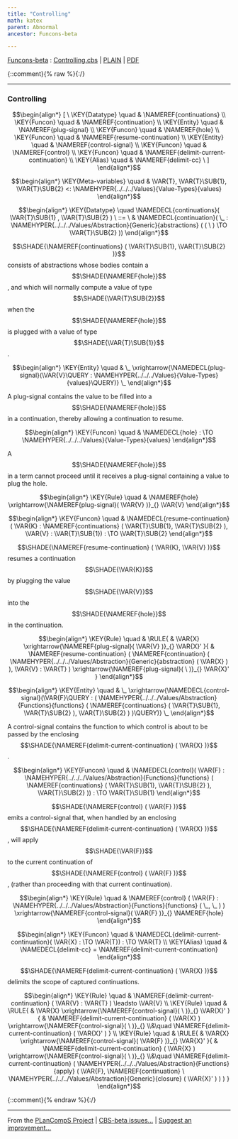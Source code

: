 ```yaml
---
title: "Controlling"
math: katex
parent: Abnormal
ancestor: Funcons-beta

---
```

[Funcons-beta] : [Controlling.cbs] \| [PLAIN] \| [PDF]

{::comment}{% raw %}{:/}


----

### Controlling
               


$$\begin{align*}
  [ \
  \KEY{Datatype} \quad & \NAMEREF{continuations} \\
  \KEY{Funcon} \quad & \NAMEREF{continuation} \\
  \KEY{Entity} \quad & \NAMEREF{plug-signal} \\
  \KEY{Funcon} \quad & \NAMEREF{hole} \\
  \KEY{Funcon} \quad & \NAMEREF{resume-continuation} \\
  \KEY{Entity} \quad & \NAMEREF{control-signal} \\
  \KEY{Funcon} \quad & \NAMEREF{control} \\
  \KEY{Funcon} \quad & \NAMEREF{delimit-current-continuation} \\
  \KEY{Alias} \quad & \NAMEREF{delimit-cc}
  \ ]
\end{align*}$$

$$\begin{align*}
  \KEY{Meta-variables} \quad
  & \VAR{T}, \VAR{T}\SUB{1}, \VAR{T}\SUB{2} <: \NAMEHYPER{../../../Values}{Value-Types}{values}
\end{align*}$$

$$\begin{align*}
  \KEY{Datatype} \quad 
  \NAMEDECL{continuations}(
                     \VAR{T}\SUB{1} , \VAR{T}\SUB{2} ) 
  \ ::= \ & \NAMEDECL{continuation}(
                               \_ : \NAMEHYPER{../../../Values/Abstraction}{Generic}{abstractions}
                                         (  (   \  ) \TO \VAR{T}\SUB{2} ))
\end{align*}$$


  $$\SHADE{\NAMEREF{continuations}
           (  \VAR{T}\SUB{1}, 
                  \VAR{T}\SUB{2} )}$$ consists of abstractions whose bodies contain a $$\SHADE{\NAMEREF{hole}}$$,
  and which will normally compute a value of type $$\SHADE{\VAR{T}\SUB{2}}$$ when the $$\SHADE{\NAMEREF{hole}}$$ is plugged
  with a value of type $$\SHADE{\VAR{T}\SUB{1}}$$.


$$\begin{align*}
  \KEY{Entity} \quad
  & \_ \xrightarrow{\NAMEDECL{plug-signal}(\VAR{V}\QUERY : \NAMEHYPER{../../../Values}{Value-Types}{values}\QUERY)} \_
\end{align*}$$


   A plug-signal contains the value to be filled into a $$\SHADE{\NAMEREF{hole}}$$ in a continuation,
   thereby allowing a continuation to resume.


$$\begin{align*}
  \KEY{Funcon} \quad
  & \NAMEDECL{hole} 
    :  \TO \NAMEHYPER{../../../Values}{Value-Types}{values} 
\end{align*}$$


  A $$\SHADE{\NAMEREF{hole}}$$ in a term cannot proceed until it receives a plug-signal
  containing a value to plug the hole.


$$\begin{align*}
  \KEY{Rule} \quad
    &  \NAMEREF{hole} \xrightarrow{\NAMEREF{plug-signal}(  \VAR{V} )}_{} 
        \VAR{V}
\end{align*}$$

$$\begin{align*}
  \KEY{Funcon} \quad
  & \NAMEDECL{resume-continuation}(
                       \VAR{K} : \NAMEREF{continuations}
                                 (  \VAR{T}\SUB{1}, 
                                        \VAR{T}\SUB{2} ), \VAR{V} : \VAR{T}\SUB{1}) 
    :  \TO \VAR{T}\SUB{2} 
\end{align*}$$


 $$\SHADE{\NAMEREF{resume-continuation}
           (  \VAR{K}, 
                  \VAR{V} )}$$ resumes a continuation $$\SHADE{\VAR{K}}$$ by plugging the value
 $$\SHADE{\VAR{V}}$$ into the $$\SHADE{\NAMEREF{hole}}$$ in the continuation.


$$\begin{align*}
  \KEY{Rule} \quad
    & \RULE{
      &  \VAR{X} \xrightarrow{\NAMEREF{plug-signal}(  \VAR{V} )}_{} 
          \VAR{X}'
      }{
      &  \NAMEREF{resume-continuation}
                      (  \NAMEREF{continuation}
                              (  \NAMEHYPER{../../../Values/Abstraction}{Generic}{abstraction}
                                      (  \VAR{X} ) ), 
                             \VAR{V} : \VAR{T} ) \xrightarrow{\NAMEREF{plug-signal}(   \  )}_{} 
          \VAR{X}'
      }
\end{align*}$$

$$\begin{align*}
  \KEY{Entity} \quad
  & \_ \xrightarrow{\NAMEDECL{control-signal}(\VAR{F}\QUERY : (  \NAMEHYPER{../../../Values/Abstraction}{Functions}{functions}
                                                                      (  \NAMEREF{continuations}
                                                                              (  \VAR{T}\SUB{1}, 
                                                                                     \VAR{T}\SUB{2} ), 
                                                                             \VAR{T}\SUB{2} ) )\QUERY)} \_
\end{align*}$$


   A control-signal contains the function to which control is about to be passed
   by the enclosing $$\SHADE{\NAMEREF{delimit-current-continuation}
           (  \VAR{X} )}$$.


$$\begin{align*}
  \KEY{Funcon} \quad
  & \NAMEDECL{control}(
                       \VAR{F} : \NAMEHYPER{../../../Values/Abstraction}{Functions}{functions}
                                 (  \NAMEREF{continuations}
                                         (  \VAR{T}\SUB{1}, 
                                                \VAR{T}\SUB{2} ), 
                                        \VAR{T}\SUB{2} )) 
    :  \TO \VAR{T}\SUB{1} 
\end{align*}$$


  $$\SHADE{\NAMEREF{control}
           (  \VAR{F} )}$$ emits a control-signal that, when handled by an enclosing
  $$\SHADE{\NAMEREF{delimit-current-continuation}
           (  \VAR{X} )}$$, will apply $$\SHADE{\VAR{F}}$$ to the current continuation of
  $$\SHADE{\NAMEREF{control}
           (  \VAR{F} )}$$, (rather than proceeding with that current continuation).


$$\begin{align*}
  \KEY{Rule} \quad
    &  \NAMEREF{control}
                    (  \VAR{F} : \NAMEHYPER{../../../Values/Abstraction}{Functions}{functions}
                                      (  \_, 
                                             \_ ) ) \xrightarrow{\NAMEREF{control-signal}(  \VAR{F} )}_{} 
        \NAMEREF{hole}
\end{align*}$$

$$\begin{align*}
  \KEY{Funcon} \quad
  & \NAMEDECL{delimit-current-continuation}(
                       \VAR{X} :  \TO \VAR{T}) 
    :  \TO \VAR{T} 
\\
  \KEY{Alias} \quad
  & \NAMEDECL{delimit-cc} = \NAMEREF{delimit-current-continuation}
\end{align*}$$


  $$\SHADE{\NAMEREF{delimit-current-continuation}
           (  \VAR{X} )}$$ delimits the scope of captured continuations.


$$\begin{align*}
  \KEY{Rule} \quad
    & \NAMEREF{delimit-current-continuation}
        (  \VAR{V} : \VAR{T} ) \leadsto 
        \VAR{V}
\\
  \KEY{Rule} \quad
    & \RULE{
      &  \VAR{X} \xrightarrow{\NAMEREF{control-signal}(   \  )}_{} 
          \VAR{X}'
      }{
      &  \NAMEREF{delimit-current-continuation}
                      (  \VAR{X} ) \xrightarrow{\NAMEREF{control-signal}(   \  )}_{} \\&\quad
          \NAMEREF{delimit-current-continuation}
            (  \VAR{X}' )
      }
\\
  \KEY{Rule} \quad
    & \RULE{
      &  \VAR{X} \xrightarrow{\NAMEREF{control-signal}(  \VAR{F} )}_{} 
          \VAR{X}'
      }{
      &  \NAMEREF{delimit-current-continuation}
                      (  \VAR{X} ) \xrightarrow{\NAMEREF{control-signal}(   \  )}_{} \\&\quad
          \NAMEREF{delimit-current-continuation}
            (  \NAMEHYPER{../../../Values/Abstraction}{Functions}{apply}
                    (  \VAR{F}, 
                           \NAMEREF{continuation} \ 
                            \NAMEHYPER{../../../Values/Abstraction}{Generic}{closure}
                              (  \VAR{X}' ) ) )
      }
\end{align*}$$



[Funcons-beta]: /CBS-beta/math/Funcons-beta
  "FUNCONS-BETA"
[Unstable-Funcons-beta]: /CBS-beta/math/Unstable-Funcons-beta
  "UNSTABLE-FUNCONS-BETA"
[Languages-beta]: /CBS-beta/math/Languages-beta
  "LANGUAGES-BETA"
[Unstable-Languages-beta]: /CBS-beta/math/Unstable-Languages-beta
  "UNSTABLE-LANGUAGES-BETA"
[CBS-beta]: /CBS-beta
  "CBS-BETA"
[Controlling.cbs]: https://github.com/plancomps/CBS-beta/blob/master/Funcons-beta/Computations/Abnormal/Controlling/Controlling.cbs
  "CBS SOURCE FILE ON GITHUB"
[PLAIN]: /CBS-beta/docs/Funcons-beta/Computations/Abnormal/Controlling
  "CBS SOURCE WEB PAGE"
 [PRETTY]: /CBS-beta/math/Funcons-beta/Computations/Abnormal/Controlling
  "CBS-KATEX WEB PAGE"
[PDF]: https://github.com/plancomps/CBS-beta/blob/master/Funcons-beta/Computations/Abnormal/Controlling/Controlling.pdf
  "CBS-LATEX PDF FILE"
[PLanCompS Project]: https://plancomps.github.io
  "PROGRAMMING LANGUAGE COMPONENTS AND SPECIFICATIONS PROJECT HOME PAGE"
{::comment}{% endraw %}{:/}


____

From the [PLanCompS Project] | [CBS-beta issues...] | [Suggest an improvement...]

[CBS-beta issues...]: https://github.com/plancomps/CBS-beta/issues
  "CBS-BETA ISSUE REPORTS ON GITHUB"
[Suggest an improvement...]: mailto:plancomps@gmail.com?Subject=CBS-beta%20-%20comment&Body=Re%3A%20CBS-beta%20specification%20at%20Computations/Abnormal/Controlling/Controlling.cbs%0A%0AComment/Query/Issue/Suggestion%3A%0A%0A%0ASignature%3A%0A
  "GENERATE AN EMAIL TEMPLATE"
